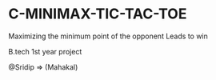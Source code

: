 # C-MINIMAX-TIC-TAC-TOE

Maximizing the minimum point of the opponent
Leads to win

B.tech 1st year project 

@Sridip => (Mahakal)
